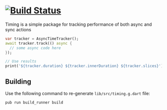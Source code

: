 # [![Build Status](https://travis-ci.org/dart-lang/timing.svg?branch=master)](https://travis-ci.org/dart-lang/timing)

Timing is a simple package for tracking performance of both async and sync actions

```dart
var tracker = AsyncTimeTracker();
await tracker.track(() async {
  // some async code here
});

// Use results
print('${tracker.duration} ${tracker.innerDuration} ${tracker.slices}');
```


## Building

Use the following command to re-generate `lib/src/timing.g.dart` file:

```bash
pub run build_runner build
```